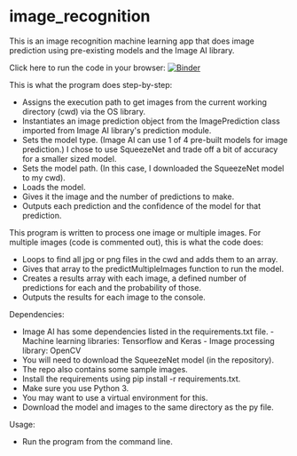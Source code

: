 # image_recognition

This is an image recognition machine learning app that does image prediction using pre-existing models and the Image AI library.

Click here to run the code in your browser:
[![Binder](https://mybinder.org/badge_logo.svg)](https://mybinder.org/v2/gh/kdhenderson/image_recognition/master)

This is what the program does step-by-step:
  - Assigns the execution path to get images from the current working directory (cwd) via the OS library.
  - Instantiates an image prediction object from the ImagePrediction class imported from Image AI library's prediction module.
  - Sets the model type. (Image AI can use 1 of 4 pre-built models for image prediction.) I chose to use SqueezeNet and trade off a bit of accuracy for a smaller sized model.
  - Sets the model path. (In this case, I downloaded the SqueezeNet model to my cwd).
  - Loads the model.
  - Gives it the image and the number of predictions to make. 
  - Outputs each prediction and the confidence of the model for that prediction.

This program is written to process one image or multiple images. For multiple images (code is commented out), this is what the code does:
  - Loops to find all jpg or png files in the cwd and adds them to an array.
  - Gives that array to the predictMultipleImages function to run the model.
  - Creates a results array with each image, a defined number of predictions for each and the probability of those.
  - Outputs the results for each image to the console.


Dependencies:
  - Image AI has some dependencies listed in the requirements.txt file.
		- Machine learning libraries: Tensorflow and Keras
		- Image processing library: OpenCV
  - You will need to download the SqueezeNet model (in the repository). 
  - The repo also contains some sample images. 
  - Install the requirements using pip install -r requirements.txt.
  - Make sure you use Python 3.
  - You may want to use a virtual environment for this.
  - Download the model and images to the same directory as the py file.


Usage:
  - Run the program from the command line.
